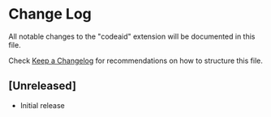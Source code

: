 # Change Log

All notable changes to the "codeaid" extension will be documented in this file.

Check [Keep a Changelog](http://keepachangelog.com/) for recommendations on how to structure this file.

## [Unreleased]

- Initial release